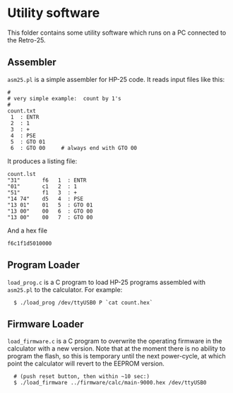 # Utility software

This folder contains some utility software which runs on a PC connected to the Retro-25.

## Assembler

`asm25.pl` is a simple assembler for HP-25 code.  It reads input files like this:

```
#
# very simple example:  count by 1's
#
count.txt
 1  : ENTR
 2  : 1
 3  : +
 4  : PSE
 5  : GTO 01
 6  : GTO 00     # always end with GTO 00
```

It produces a listing file:

```
count.lst
"31"       f6   1  : ENTR
"01"       c1   2  : 1
"51"       f1   3  : +
"14 74"    d5   4  : PSE
"13 01"    01   5  : GTO 01
"13 00"    00   6  : GTO 00
"13 00"    00   7  : GTO 00
```

And a hex file
```
f6c1f1d5010000
```

## Program Loader

`load_prog.c` is a C program to load HP-25 programs assembled with `asm25.pl` to the calculator.  For example:

```
  $ ./load_prog /dev/ttyUSB0 P `cat count.hex`
```

## Firmware Loader

`load_firmware.c` is a C program to overwrite the operating firmware
in the calculator with a new version.  Note that at the moment there
is no ability to program the flash, so this is temporary until the next power-cycle, at which
point the calculator will revert to the EEPROM version.

```
  # (push reset button, then within ~10 sec:)
  $ ./load_firmware ../firmware/calc/main-9000.hex /dev/ttyUSB0
```
